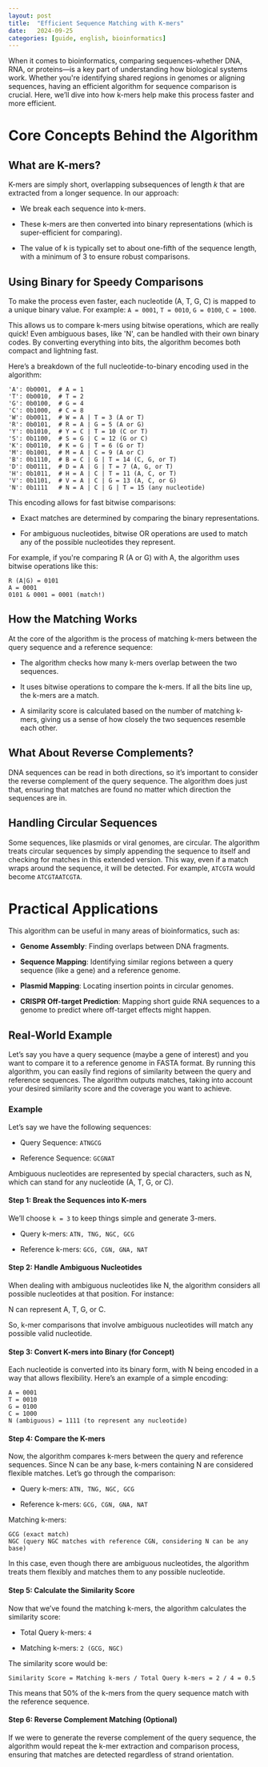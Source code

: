 ```yaml
---
layout: post
title:  "Efficient Sequence Matching with K-mers"
date:   2024-09-25
categories: [guide, english, bioinformatics]
---
```


When it comes to bioinformatics, comparing sequences-whether DNA, RNA, or proteins—is a key part of understanding how biological systems work. Whether you're identifying shared regions in genomes or aligning sequences, having an efficient algorithm for sequence comparison is crucial. Here, we’ll dive into how k-mers help make this process faster and more efficient.

# Core Concepts Behind the Algorithm

## What are K-mers?

K-mers are simply short, overlapping subsequences of length _k_ that are extracted from a longer sequence. In our approach:

* We break each sequence into k-mers.

* These k-mers are then converted into binary representations (which is super-efficient for comparing).

* The value of k is typically set to about one-fifth of the sequence length, with a minimum of 3 to ensure robust comparisons.

## Using Binary for Speedy Comparisons

To make the process even faster, each nucleotide (A, T, G, C) is mapped to a unique binary value. For example: `A = 0001`, `T = 0010`, `G = 0100`, `C = 1000`.

This allows us to compare k-mers using bitwise operations, which are really quick! Even ambiguous bases, like 'N', can be handled with their own binary codes. By converting everything into bits, the algorithm becomes both compact and lightning fast.

Here’s a breakdown of the full nucleotide-to-binary encoding used in the algorithm:

```
'A': 0b0001,  # A = 1
'T': 0b0010,  # T = 2
'G': 0b0100,  # G = 4
'C': 0b1000,  # C = 8
'W': 0b0011,  # W = A | T = 3 (A or T)
'R': 0b0101,  # R = A | G = 5 (A or G)
'Y': 0b1010,  # Y = C | T = 10 (C or T)
'S': 0b1100,  # S = G | C = 12 (G or C)
'K': 0b0110,  # K = G | T = 6 (G or T)
'M': 0b1001,  # M = A | C = 9 (A or C)
'B': 0b1110,  # B = C | G | T = 14 (C, G, or T)
'D': 0b0111,  # D = A | G | T = 7 (A, G, or T)
'H': 0b1011,  # H = A | C | T = 11 (A, C, or T)
'V': 0b1101,  # V = A | C | G = 13 (A, C, or G)
'N': 0b1111   # N = A | C | G | T = 15 (any nucleotide)
```

This encoding allows for fast bitwise comparisons:

* Exact matches are determined by comparing the binary representations.

* For ambiguous nucleotides, bitwise OR operations are used to match any of the possible nucleotides they represent.

For example, if you're comparing R (A or G) with A, the algorithm uses bitwise operations like this:

```
R (A|G) = 0101
A = 0001
0101 & 0001 = 0001 (match!)
```

## How the Matching Works

At the core of the algorithm is the process of matching k-mers between the query sequence and a reference sequence:

* The algorithm checks how many k-mers overlap between the two sequences.

* It uses bitwise operations to compare the k-mers. If all the bits line up, the k-mers are a match.

* A similarity score is calculated based on the number of matching k-mers, giving us a sense of how closely the two sequences resemble each other.

## What About Reverse Complements?

DNA sequences can be read in both directions, so it’s important to consider the reverse complement of the query sequence. The algorithm does just that, ensuring that matches are found no matter which direction the sequences are in.

## Handling Circular Sequences

Some sequences, like plasmids or viral genomes, are circular. The algorithm treats circular sequences by simply appending the sequence to itself and checking for matches in this extended version. This way, even if a match wraps around the sequence, it will be detected. For example, `ATCGTA` would become `ATCGTAATCGTA`.

# Practical Applications

This algorithm can be useful in many areas of bioinformatics, such as:

* **Genome Assembly**: Finding overlaps between DNA fragments.

* **Sequence Mapping**: Identifying similar regions between a query sequence (like a gene) and a reference genome.

* **Plasmid Mapping**: Locating insertion points in circular genomes.

* **CRISPR Off-target Prediction**: Mapping short guide RNA sequences to a genome to predict where off-target effects might happen.

## Real-World Example

Let’s say you have a query sequence (maybe a gene of interest) and you want to compare it to a reference genome in FASTA format. By running this algorithm, you can easily find regions of similarity between the query and reference sequences. The algorithm outputs matches, taking into account your desired similarity score and the coverage you want to achieve.

### Example

Let’s say we have the following sequences:

* Query Sequence: `ATNGCG`

* Reference Sequence: `GCGNAT`

Ambiguous nucleotides are represented by special characters, such as N, which can stand for any nucleotide (A, T, G, or C).

#### Step 1: Break the Sequences into K-mers

We’ll choose `k = 3` to keep things simple and generate 3-mers.

* Query k-mers: `ATN, TNG, NGC, GCG`

* Reference k-mers: `GCG, CGN, GNA, NAT`

#### Step 2: Handle Ambiguous Nucleotides

When dealing with ambiguous nucleotides like N, the algorithm considers all possible nucleotides at that position. For instance:

N can represent A, T, G, or C.

So, k-mer comparisons that involve ambiguous nucleotides will match any possible valid nucleotide.

#### Step 3: Convert K-mers into Binary (for Concept)

Each nucleotide is converted into its binary form, with N being encoded in a way that allows flexibility. Here’s an example of a simple encoding:

```
A = 0001
T = 0010
G = 0100
C = 1000
N (ambiguous) = 1111 (to represent any nucleotide)
```

#### Step 4: Compare the K-mers

Now, the algorithm compares k-mers between the query and reference sequences. Since N can be any base, k-mers containing N are considered flexible matches. Let’s go through the comparison:

* Query k-mers: `ATN, TNG, NGC, GCG`

* Reference k-mers: `GCG, CGN, GNA, NAT`

Matching k-mers:

```
GCG (exact match)
NGC (query NGC matches with reference CGN, considering N can be any base)
```

In this case, even though there are ambiguous nucleotides, the algorithm treats them flexibly and matches them to any possible nucleotide.

#### Step 5: Calculate the Similarity Score

Now that we’ve found the matching k-mers, the algorithm calculates the similarity score:

* Total Query k-mers: `4`

* Matching k-mers: `2 (GCG, NGC)`

The similarity score would be:

```
Similarity Score = Matching k-mers / Total Query k-mers = 2 / 4 = 0.5
```

This means that 50% of the k-mers from the query sequence match with the reference sequence.

#### Step 6: Reverse Complement Matching (Optional)

If we were to generate the reverse complement of the query sequence, the algorithm would repeat the k-mer extraction and comparison process, ensuring that matches are detected regardless of strand orientation.
